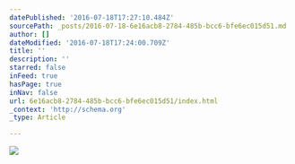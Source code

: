 ```yaml
---
datePublished: '2016-07-18T17:27:10.484Z'
sourcePath: _posts/2016-07-18-6e16acb8-2784-485b-bcc6-bfe6ec015d51.md
author: []
dateModified: '2016-07-18T17:24:00.709Z'
title: ''
description: ''
starred: false
inFeed: true
hasPage: true
inNav: false
url: 6e16acb8-2784-485b-bcc6-bfe6ec015d51/index.html
_context: 'http://schema.org'
_type: Article

---
```

![](https://imgflo.herokuapp.com/graph/vahj1ThiexotieMo/721aee06d3f6bec30c09fe37410579ab/croprotate.jpg?cropheight=4032&cropwidth=3024&degrees=-90&input=https%3A%2F%2Fthe-grid-user-content.s3-us-west-2.amazonaws.com%2Fd1c3c804-96be-46cd-81a8-0be54066bbcc.jpg&x=0&y=0)